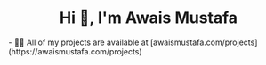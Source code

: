 <h1 align="center">Hi 👋, I'm Awais Mustafa</h1>
- 👨‍💻 All of my projects are available at [awaismustafa.com/projects](https://awaismustafa.com/projects)

